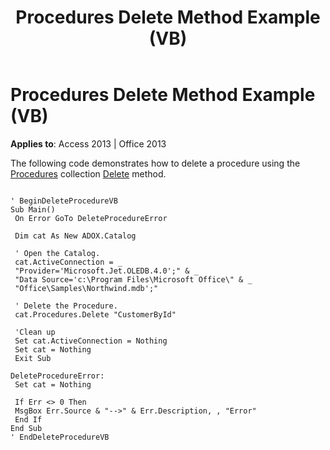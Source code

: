 ﻿---
title: Procedures Delete Method Example (VB)
TOCTitle: Procedures Delete Method Example (VB)
ms:assetid: 1cbae0a2-0035-d03f-b9c6-5453ddd51ec4
ms:mtpsurl: https://msdn.microsoft.com/en-us/library/JJ248964(v=office.15)
ms:contentKeyID: 48543576
ms.date: 09/18/2015
mtps_version: v=office.15
---

# Procedures Delete Method Example (VB)


**Applies to**: Access 2013 | Office 2013

The following code demonstrates how to delete a procedure using the [Procedures](procedures-collection-adox.md) collection [Delete](delete-method-adox-collections.md) method.

``` 
 
' BeginDeleteProcedureVB 
Sub Main() 
 On Error GoTo DeleteProcedureError 
 
 Dim cat As New ADOX.Catalog 
 
 ' Open the Catalog. 
 cat.ActiveConnection = _ 
 "Provider='Microsoft.Jet.OLEDB.4.0';" & _ 
 "Data Source='c:\Program Files\Microsoft Office\" & _ 
 "Office\Samples\Northwind.mdb';" 
 
 ' Delete the Procedure. 
 cat.Procedures.Delete "CustomerById" 
 
 'Clean up 
 Set cat.ActiveConnection = Nothing 
 Set cat = Nothing 
 Exit Sub 
 
DeleteProcedureError: 
 Set cat = Nothing 
 
 If Err <> 0 Then 
 MsgBox Err.Source & "-->" & Err.Description, , "Error" 
 End If 
End Sub 
' EndDeleteProcedureVB 
```

